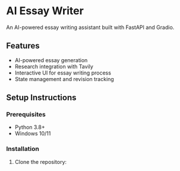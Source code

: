 # AI Essay Writer

An AI-powered essay writing assistant built with FastAPI and Gradio.

## Features
- AI-powered essay generation
- Research integration with Tavily
- Interactive UI for essay writing process
- State management and revision tracking

## Setup Instructions

### Prerequisites
- Python 3.8+
- Windows 10/11

### Installation

1. Clone the repository:
